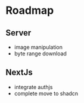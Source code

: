 # Roadmap

## Server

- image manipulation
- byte range download

## NextJs

- integrate authjs
- complete move to shadcn

